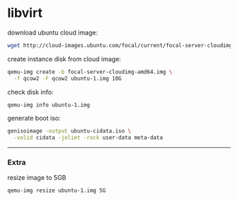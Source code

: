 # libvirt

download ubuntu cloud image:
```bash
wget http://cloud-images.ubuntu.com/focal/current/focal-server-cloudimg-amd64.img
```

create instance disk from cloud image:
```bash
qemu-img create -b focal-server-cloudimg-amd64.img \
  -f qcow2 -F qcow2 ubuntu-1.img 10G
```

check disk info:
```bash
qemu-img info ubuntu-1.img
```

generate boot iso:
```bash
genisoimage -output ubuntu-cidata.iso \
  -volid cidata -joliet -rock user-data meta-data
```
---

### Extra

resize image to 5GB
```bash
qemu-img resize ubuntu-1.img 5G
```

